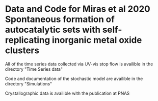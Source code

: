 # Data and Code for Miras et al 2020 Spontaneous formation of autocatalytic sets with self-replicating inorganic metal oxide clusters

All of the time series data collected via UV-vis stop flow is availible in the directory "Time Series data"

Code and documentation of the stochastic model are availible in the directory "Simulations"

Crystallographic data is availible with the publication at PNAS


